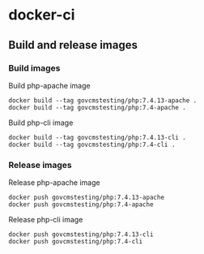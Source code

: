 # docker-ci

## Build and release images

### Build images

Build php-apache image

```
docker build --tag govcmstesting/php:7.4.13-apache .
docker build --tag govcmstesting/php:7.4-apache .
```

Build php-cli image

```
docker build --tag govcmstesting/php:7.4.13-cli .
docker build --tag govcmstesting/php:7.4-cli .
```

### Release images

Release php-apache image

```
docker push govcmstesting/php:7.4.13-apache
docker push govcmstesting/php:7.4-apache
```

Release php-cli image

```
docker push govcmstesting/php:7.4.13-cli
docker push govcmstesting/php:7.4-cli
```
